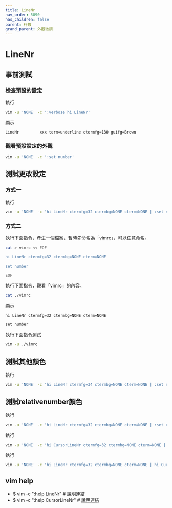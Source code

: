 ```yaml
---
title: LineNr
nav_order: 5090
has_children: false
parent: 行數
grand_parent: 外觀微調
---
```


# LineNr


## 事前測試

### 檢查預設的設定

執行

``` sh
vim -u 'NONE' -c ':verbose hi LineNr'
```

顯示

```
LineNr         xxx term=underline ctermfg=130 guifg=Brown
```

### 觀看預設設定的外觀

``` sh
vim -u 'NONE' -c ':set number'
```


## 測試更改設定


### 方式一

執行

``` sh
vim -u 'NONE' -c 'hi LineNr ctermfg=32 ctermbg=NONE cterm=NONE | :set number'
```


### 方式二

執行下面指令，產生一個檔案，暫時先命名為「vimrc」，可以任意命名。

``` sh
cat > vimrc << EOF

hi LineNr ctermfg=32 ctermbg=NONE cterm=NONE

set number

EOF
```

執行下面指令，觀看「vimrc」的內容。

``` sh
cat ./vimrc
```

顯示

``` vim
hi LineNr ctermfg=32 ctermbg=NONE cterm=NONE

set number

```

執行下面指令測試


``` sh
vim -u ./vimrc
```


## 測試其他顏色

執行

``` sh
vim -u 'NONE' -c 'hi LineNr ctermfg=34 ctermbg=NONE cterm=NONE | :set number'
```


## 測試relativenumber顏色

執行

``` sh
vim -u 'NONE' -c 'hi LineNr ctermfg=32 ctermbg=NONE cterm=NONE | :set relativenumber'
```

執行

``` sh
vim -u 'NONE' -c 'hi CursorLineNr ctermfg=32 ctermbg=NONE cterm=NONE | :set relativenumber'
```

執行

``` sh
vim -u 'NONE' -c 'hi LineNr ctermfg=32 ctermbg=NONE cterm=NONE | hi CursorLineNr ctermfg=11 ctermbg=NONE cterm=NONE | :set relativenumber'
```

## vim help

* $ vim -c ":help LineNr" # [說明連結](https://vimhelp.org/syntax.txt.html#hl-LineNr)
* $ vim -c ":help CursorLineNr" # [說明連結](https://vimhelp.org/syntax.txt.html#hl-CursorLineNr)
